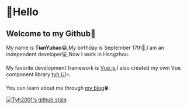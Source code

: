# :wave:Hello

## Welcome to my Github:pushpin:

My name is **TianYuhao**:grin:,My birthday is September 17th:birthday:,I am an independent developer:computer:,Now I work in Hangzhou.

My favorite development framework is [Vue.js](https://v3.cn.vuejs.org),I also created my own Vue component library [tyh UI](https://tianyuhao.icu/tyhui/v3):star:.

You can learn about me through [my blog](https://tianyuhao.icu/blog):four_leaf_clover:.

[![Tyh2001's github stats](https://github-readme-stats.vercel.app/api?username=Tyh2001)](https://github.com/Tyh2001/tyh-ui2)
